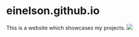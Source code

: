 # einelson.github.io
This is a website which showcases my projects.
[![](https://img.shields.io/website-up-down-green-red/http/monip.org.svg)](https://einelson.github.io/)
